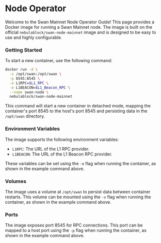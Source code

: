 # Node Operator

Welcome to the Swan Mainnet Node Operator Guide! This page provides a Docker image for running a Swan Mainnet node. The image is built on the official `nebulablock/swan-node-mainnet` image and is designed to be easy to use and highly configurable.

### Getting Started

To start a new container, use the following command:

```sh
docker run -d \
  -v /opt/swan:/opt/swan \
  -p 8545:8545 \
  -e L1RPC=$L1_RPC \
  -e L1BEACON=$L1_Beacon_RPC \
  --name swan-node \
  nebulablock/swan-node-mainnet
```

This command will start a new container in detached mode, mapping the container's port 8545 to the host's port 8545 and persisting data in the `/opt/swan` directory.

### Environment Variables

The image supports the following environment variables:

* `L1RPC`: The URL of the L1 RPC provider.
* `L1BEACON`: The URL of the L1 Beacon RPC provider.

These variables can be set using the `-e` flag when running the container, as shown in the example command above.

### Volumes

The image uses a volume at `/opt/swan` to persist data between container restarts. This volume can be mounted using the `-v` flag when running the container, as shown in the example command above.

### Ports

The image exposes port 8545 for RPC connections. This port can be mapped to a host port using the `-p` flag when running the container, as shown in the example command above.
